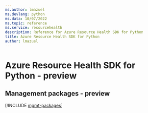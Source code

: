 ```yaml
---
ms.author: lmazuel
ms.devlang: python
ms.data: 10/07/2022
ms.topic: reference
ms.service: resourcehealth
description: Reference for Azure Resource Health SDK for Python
title: Azure Resource Health SDK for Python
author: lmazuel
---
```

# Azure Resource Health SDK for Python - preview

## Management packages - preview
[!INCLUDE [mgmt-packages](resource-health-mgmt-index.md)]